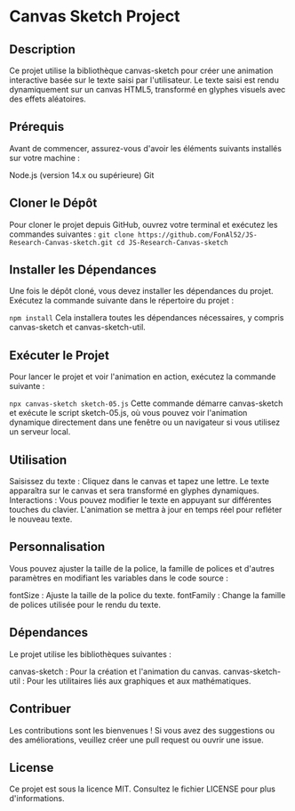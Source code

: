 # Canvas Sketch Project

## Description
Ce projet utilise la bibliothèque canvas-sketch pour créer une animation interactive basée sur le texte saisi par l'utilisateur. Le texte saisi est rendu dynamiquement sur un canvas HTML5, transformé en glyphes visuels avec des effets aléatoires.

## Prérequis
Avant de commencer, assurez-vous d'avoir les éléments suivants installés sur votre machine :

Node.js (version 14.x ou supérieure)
Git

## Cloner le Dépôt
Pour cloner le projet depuis GitHub, ouvrez votre terminal et exécutez les commandes suivantes :
`
git clone https://github.com/FonAl52/JS-Research-Canvas-sketch.git
cd JS-Research-Canvas-sketch
`

## Installer les Dépendances
Une fois le dépôt cloné, vous devez installer les dépendances du projet. Exécutez la commande suivante dans le répertoire du projet :

`
npm install
`
Cela installera toutes les dépendances nécessaires, y compris canvas-sketch et canvas-sketch-util.

## Exécuter le Projet
Pour lancer le projet et voir l'animation en action, exécutez la commande suivante :

`
npx canvas-sketch sketch-05.js
`
Cette commande démarre canvas-sketch et exécute le script sketch-05.js, où vous pouvez voir l'animation dynamique directement dans une fenêtre ou un navigateur si vous utilisez un serveur local.

## Utilisation
Saisissez du texte : Cliquez dans le canvas et tapez une lettre. Le texte apparaîtra sur le canvas et sera transformé en glyphes dynamiques.
Interactions : Vous pouvez modifier le texte en appuyant sur différentes touches du clavier. L'animation se mettra à jour en temps réel pour refléter le nouveau texte.

## Personnalisation
Vous pouvez ajuster la taille de la police, la famille de polices et d'autres paramètres en modifiant les variables dans le code source :

fontSize : Ajuste la taille de la police du texte.
fontFamily : Change la famille de polices utilisée pour le rendu du texte.

## Dépendances
Le projet utilise les bibliothèques suivantes :

canvas-sketch : Pour la création et l'animation du canvas.
canvas-sketch-util : Pour les utilitaires liés aux graphiques et aux mathématiques.

## Contribuer
Les contributions sont les bienvenues ! Si vous avez des suggestions ou des améliorations, veuillez créer une pull request ou ouvrir une issue.

## License
Ce projet est sous la licence MIT. Consultez le fichier LICENSE pour plus d'informations.

